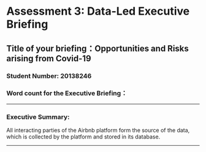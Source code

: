 # Assessment 3: Data-Led Executive Briefing
## Title of your briefing：Opportunities and Risks arising from Covid-19
### Student Number: 20138246
### Word count for the Executive Briefing：
---

### Executive Summary:

All interacting parties of the Airbnb platform form the source of the data, which is collected by the platform and stored in its database.

---
